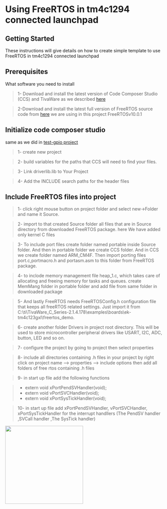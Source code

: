 # Using FreeRTOS in tm4c1294 connected launchpad 



## Getting Started

These instructions will give details on how to create simple template to use FreeRTOS in tm4c1294 connected launchpad 

## Prerequisites

What software you need to install 


> 1- Download and install the latest version of Code Composer Studio (CCS) and TivaWare as we described [here](https://github.com/ahosny333/test-gpio/blob/master/README.md)
 
 

> 2-Download and install the latest full version of FreeRTOS source code from [here](https://www.freertos.org/a00104.html)
 we are using in this project FreeRTOSv10.0.1




## Initialize code composer studio
same as we did in [test-gpio project](https://github.com/ahosny333/test-gpio/blob/master/README.md)
> 1- create new project
 
> 2- build variables for the paths that CCS will need to find your files.

> 3- Link driverlib.lib to Your Project

> 4- Add the INCLUDE search paths for the header files

## Include FreeRTOS files into project



> 1- click right mouse button on project folder and select new->Folder and name it Source.

> 2- import to that created Source folder all files that are in Source directory from downloaded FreeRTOS package. here We have added only kernel C files

> 3- To include port files create folder named portable inside Source folder. And then in portable folder we create CCS folder. And in CCS we create folder named ARM_CM4F. Then import porting files port.c,portmacro.h and portasm.asm to this folder from FreeRTOS package.

> 4- to inclode memory management file heap_1.c, which takes care of allocating and freeing memory for tasks and queues. create MemMang folder in portable folder and add file from same folder in downloaded package

> 5- And lastly FreeRTOS needs FreeRTOSConfig.h configuration file that keeps all freeRTOS related settings. Just import it from C:\ti\TivaWare_C_Series-2.1.4.178\examples\boards\ek-tm4c123gxl\freertos_demo.

> 6- create another folder Drivers in project root directory. This will be used to store microcontroller peripheral drivers like USART, I2C, ADC, button, LED and so on.

> 7- configure the project by going to project then select properties

> 8- include all directories containing .h files in your project by right click on project name --> properties --> include options then add all folders of free rtos containing .h files

> 9- in start up file add the following functions

  > * extern void xPortPendSVHandler(void);
  > * extern void vPortSVCHandler(void);
  > * extern void xPortSysTickHandler(void);
	
> 10- in start up file add xPortPendSVHandler, vPortSVCHandler, xPortSysTickHandler for the interrupt handllers (The PendSV handler ,SVCall handler ,The SysTick handler)


<a href = "https://the-diy-life.co">
<img src="https://the-diy-life.co/images/logo_diylife.jpg"  width="248" height="248">
</a>
